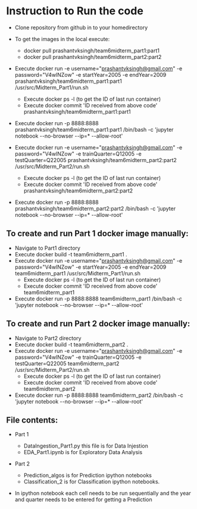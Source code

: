 # Instruction to Run the code

- Clone repository from github in to your homedirectory
- To get the images in the local execute: 
   - docker pull prashantvksingh/team6midterm_part1:part1
   - docker pull prashantvksingh/team6midterm_part2:part2
- Execute  docker run  -e username="prashantvksingh@gmail.com" -e password="V4wlNZow" -e startYear=2005 -e  endYear=2009 prashantvksingh/team6midterm_part1:part1 /usr/src/Midterm_Part1/run.sh
  - Execute docker ps -l (to get the ID of last run container)
  - Execute docker commit 'ID received from above code' prashantvksingh/team6midterm_part1:part1
- Execute docker run -p 8888:8888 prashantvksingh/team6midterm_part1:part1 /bin/bash -c 'jupyter notebook --no-browser --ip=* --allow-root'

- Execute docker run  -e username="prashantvksingh@gmail.com" -e password="V4wlNZow" -e trainQuarter=Q12005 -e  testQuarter=Q22005 prashantvksingh/team6midterm_part2:part2 /usr/src/Midterm_Part2/run.sh
  - Execute docker ps -l (to get the ID of last run container)
  - Execute docker commit 'ID received from above code' prashantvksingh/team6midterm_part2:part2
- Execute docker run -p 8888:8888 prashantvksingh/team6midterm_part2:part2 /bin/bash -c 'jupyter notebook --no-browser --ip=* --allow-root'
   
## To create and run Part 1 docker image manually:
- Navigate to Part1 directory
- Execute docker build -t team6midterm_part1 .
- Execute  docker run  -e username="prashantvksingh@gmail.com" -e password="V4wlNZow" -e startYear=2005 -e  endYear=2009 team6midterm_part1 /usr/src/Midterm_Part1/run.sh
  - Execute docker ps -l (to get the ID of last run container)
  - Execute docker commit 'ID received from above code' team6midterm_part1
- Execute docker run -p 8888:8888 team6midterm_part1 /bin/bash -c 'jupyter notebook --no-browser --ip=* --allow-root'

## To create and run Part 2 docker image manually:
- Navigate to Part2 directory
- Execute docker build -t team6midterm_part2 .
- Execute docker run  -e username="prashantvksingh@gmail.com" -e password="V4wlNZow" -e trainQuarter=Q12005 -e  testQuarter=Q22005 team6midterm_part2 /usr/src/Midterm_Part2/run.sh
  - Execute docker ps -l (to get the ID of last run container)
  - Execute docker commit 'ID received from above code' team6midterm_part2
- Execute docker run -p 8888:8888 team6midterm_part2 /bin/bash -c 'jupyter notebook --no-browser --ip=* --allow-root'

## File contents:
- Part 1 
   - DataIngestion_Part1.py this file is for Data Injestion 
   - EDA_Part1.ipynb is for Exploratory Data Analysis

- Part 2
   - Prediction_algos is for Prediction ipython notebooks
   - Classification_2 is for Classification ipython notebooks. 

- In ipython notebook each cell needs to be run sequentially and the year and quarter needs to be entered for getting a Prediction 
